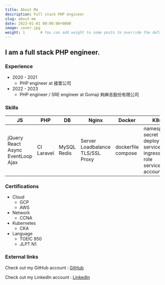 ```yaml
---
title: About Me
description: Full stack PHP engineer
slug: about-me
date: 2023-01-01 00:00:00+0000
image: cover.jpg
weight: 1       # You can add weight to some posts to override the default sorting (date descending)
---
```


## I am a full stack PHP engineer.

### Experience

* 2020 - 2021
  * PHP engineer at 接案公司
* 2022 - 2023
  * PHP engineer / SRE engineer at Gomaji 夠麻吉股份有限公司

### Skills

| JS                                                    | PHP                                                                                                         | DB                                                                                                                                | Nginx                                                 | Docker                                                          | K8s                                                                    | Cloud                                                                    |Network                                                                    | CI/CD                                                                    | Other                                                                    | 
|-------------------------------------------------------|------------------------------------------------------------------------------------------------------------|-----------------------------------------------------------------------------------------------------------------------------------|---------------------------------------------------|------------------------------------------------------------|-------------------------------------------------------------------|-------------------------------------------------------------------|-------------------------------------------------------------------|-------------------------------------------------------------------|-------------------------------------------------------------------|
|jQuery React Async EventLoop Ajax| CI Laravel | MySQL Redis | Server Loadbalance TLS/SSL Proxy | dockerfile compose| namespace secret deploy service ingress role service-account| GCP AWS| CCNA switch router TCP/IP | drone | git Linux|

### Certifications

* Cloud
  * GCP
  * AWS
* Network
  * CCNA
* Kubernetes
  * CKA
* Language
  * TOEIC 950
  * JLPT N1

### External links

Check out my GitHub account : 
[GitHub](https://github.com/earth87human)

Check out my LinkedIn account : 
[LinkedIn](https://github.com/earth87human)